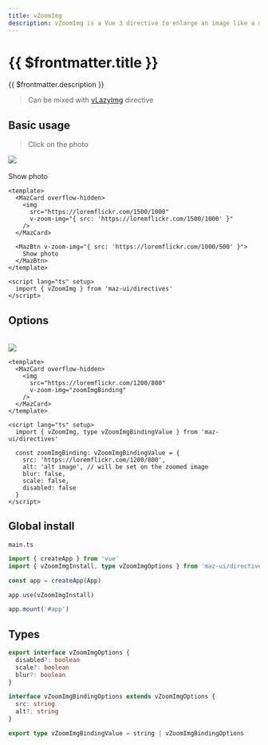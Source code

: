 ```yaml
---
title: vZoomImg
description: vZoomImg is a Vue 3 directive to enlarge an image like a modal on click, if you have several images, you can pass them like a carousel
---
```


# {{ $frontmatter.title }}

{{ $frontmatter.description }}

> Can be mixed with [vLazyImg](./lazy-img.md) directive

## Basic usage

> Click on the photo

<MazCard overflow-hidden>
  <img
    src="https://loremflickr.com/1500/1000"
    v-zoom-img="{ src: 'https://loremflickr.com/1500/1000' }"
  />
</MazCard>
<br />
<br />
<MazBtn v-zoom-img="{ src: 'https://loremflickr.com/1000/500' }">
  Show photo
</MazBtn>

```vue
<template>
  <MazCard overflow-hidden>
    <img
      src="https://loremflickr.com/1500/1000"
      v-zoom-img="{ src: 'https://loremflickr.com/1500/1000' }"
    />
  </MazCard>

  <MazBtn v-zoom-img="{ src: 'https://loremflickr.com/1000/500' }">
    Show photo
  </MazBtn>
</template>

<script lang="ts" setup>
  import { vZoomImg } from 'maz-ui/directives'
</script>
```

## Options

<br />

<MazCard overflow-hidden>
  <img
    src="https://loremflickr.com/1200/800"
    v-zoom-img="zoomImgBinding"
  />
</MazCard>

<script lang="ts" setup>
  import { vZoomImg } from 'maz-ui/src/directives/vZoomImg'

  const zoomImgBinding: vZoomImgBinding = {
    src: 'https://loremflickr.com/1200/800',
    alt: 'alt image',
    blur: false,
    scale: false,
    disabled: false
  }
</script>

```vue
<template>
  <MazCard overflow-hidden>
    <img
      src="https://loremflickr.com/1200/800"
      v-zoom-img="zoomImgBinding"
    />
  </MazCard>
</template>

<script lang="ts" setup>
  import { vZoomImg, type vZoomImgBindingValue } from 'maz-ui/directives'

  const zoomImgBinding: vZoomImgBindingValue = {
    src: 'https://loremflickr.com/1200/800',
    alt: 'alt image', // will be set on the zoomed image
    blur: false,
    scale: false,
    disabled: false
  }
</script>
```

## Global install

`main.ts`

```typescript
import { createApp } from 'vue'
import { vZoomImgInstall, type vZoomImgOptions } from 'maz-ui/directives'

const app = createApp(App)

app.use(vZoomImgInstall)

app.mount('#app')
```

## Types

```ts
export interface vZoomImgOptions {
  disabled?: boolean
  scale?: boolean
  blur?: boolean
}

interface vZoomImgBindingOptions extends vZoomImgOptions {
  src: string
  alt?: string
}

export type vZoomImgBindingValue = string | vZoomImgBindingOptions
```
